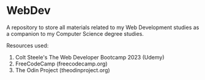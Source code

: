 # WebDev

A repository to store all materials related to my Web Development studies as a companion to my Computer Science degree studies.

Resources used:

1) Colt Steele's The Web Developer Bootcamp 2023 (Udemy)
2) FreeCodeCamp (freecodecamp.org)
3) The Odin Project (theodinproject.org)
